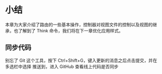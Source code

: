 # 小结

本章为大家介绍了路由的一些基本操作，控制器对视图文件的控制以及视图的继承，也了解到了 Think 命令，我们将在下一章优化应用样式。

## 同步代码

别忘了 Git 这个工具，按下 Ctrl+Shift+G，键入更新的消息之后点击提交，并在多选栏中选择 推送到，进入 GitHub 查看线上代码是否同步
